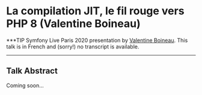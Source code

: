 # La compilation JIT, le fil rouge vers PHP 8 (Valentine Boineau)

***TIP
Symfony Live Paris 2020 presentation by [Valentine Boineau](https://connect.symfony.com/profile/valentineboineau).
This talk is in French and (sorry!) no transcript is available.
***

## Talk Abstract

Coming soon...